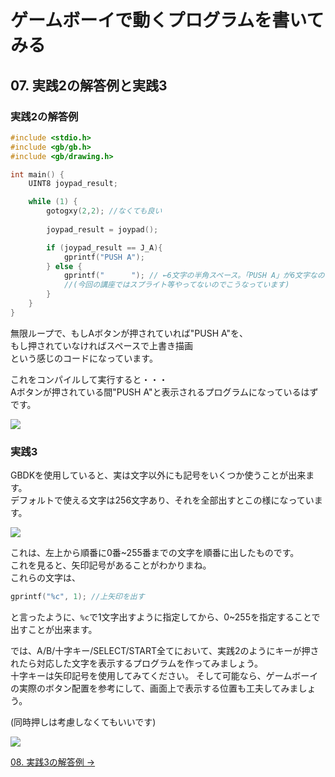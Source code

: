 # ゲームボーイで動くプログラムを書いてみる

## 07. 実践2の解答例と実践3

### 実践2の解答例

```c
#include <stdio.h>
#include <gb/gb.h>
#include <gb/drawing.h>

int main() {
    UINT8 joypad_result;

    while (1) {
        gotogxy(2,2); //なくても良い
        
        joypad_result = joypad();

        if (joypad_result == J_A){
            gprintf("PUSH A");
        } else {
            gprintf("      "); // ←6文字の半角スペース。「PUSH A」が6文字なので。
			//(今回の講座ではスプライト等やってないのでこうなっています)
        }
    }
}
```

無限ループで、もしAボタンが押されていれば"PUSH A"を、  
もし押されていなければスペースで上書き描画  
という感じのコードになっています。

これをコンパイルして実行すると・・・  
Aボタンが押されている間"PUSH A"と表示されるプログラムになっているはずです。

![](https://i.imgur.com/D0TyHOw.png)

### 実践3

GBDKを使用していると、実は文字以外にも記号をいくつか使うことが出来ます。  
デフォルトで使える文字は256文字あり、それを全部出すとこの様になっています。

![](https://i.imgur.com/IWLgvF6.png)


これは、左上から順番に0番~255番までの文字を順番に出したものです。  
これを見ると、矢印記号があることがわかりまね。  
これらの文字は、

```c
gprintf("%c", 1); //上矢印を出す
```

と言ったように、`%c`で1文字出すように指定してから、0~255を指定することで出すことが出来ます。

では、A/B/十字キー/SELECT/START全てにおいて、実践2のようにキーが押されたら対応した文字を表示するプログラムを作ってみましょう。  
十字キーは矢印記号を使用してみてください。
そして可能なら、ゲームボーイの実際のボタン配置を参考にして、画面上で表示する位置も工夫してみましょう。

(同時押しは考慮しなくてもいいです)

![](https://i.imgur.com/UMFrbjH.png)


[08. 実践3の解答例 -> ](08.md)